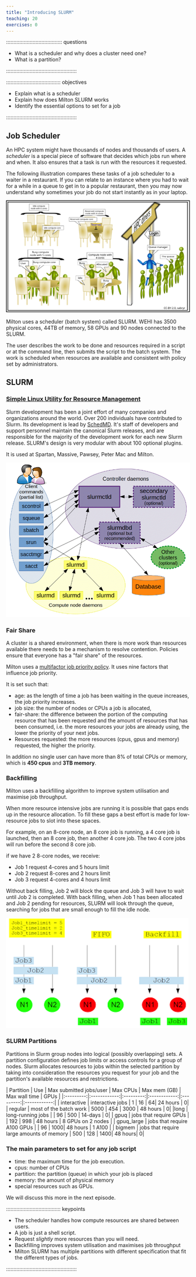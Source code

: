 ```yaml
---
title: "Introducing SLURM"
teaching: 20
exercises: 0
---
```


:::::::::::::::::::::::::::::::::::::: questions 

- What is a scheduler and why does a cluster need one?
- What is a partition?

::::::::::::::::::::::::::::::::::::::::::::::::

::::::::::::::::::::::::::::::::::::: objectives

- Explain what is a scheduler
- Explain how does Milton SLURM works
- Identify the essential options to set for a job


::::::::::::::::::::::::::::::::::::::::::::::::

## Job Scheduler

An HPC system might have thousands of nodes and thousands of users. A _scheduler_ is a special piece of software that decides which jobs run where and when. It also ensures that a task is run with the
resources it requested. 

The following illustration compares these tasks of a job scheduler to a waiter in a restaurant. If you can relate to an instance where you had to wait for a while in a queue to get in to a popular restaurant, then you may now understand why sometimes your job do not start instantly as in your laptop.

![Compare a job scheduler to a waiter in a restaurant](fig/restaurant_queue_manager.svg)

Milton uses a scheduler (batch system) called SLURM. WEHI has 3500 physical cores, 44TB of memory, 58 GPUs and 90 nodes connected to the SLURM. 

The user describes the work to be done and resources required in a script or at the command line, then submits the script to the batch system. The work is scheduled when resources are available and consistent with policy set by administrators.

## SLURM 

### [Simple Linux Utility for Resource Management](https://slurm.schedmd.com/documentation.html)

Slurm development has been a joint effort of many companies and organizations around the world. Over 200 individuals have contributed to Slurm. Its development is lead by [SchedMD](https://www.schedmd.com/). It's staff of developers and support personnel maintain the canonical Slurm releases, and are responsible for the majority of the development work for each new Slurm release. SLURM's design is very modular with about 100 optional plugins.

It is used at Spartan, Massive, Pawsey, Peter Mac and Milton.

![Compare a job scheduler to a waiter in a restaurant](fig/SLURMImg.gif)

### Fair Share
A cluster is a shared environment, when there is more work than resources available there needs to be a mechanism to resolve contention. Policies ensure that everyone has a "fair share" of the resources.

Milton uses a [multifactor job priority policy](https://slurm.schedmd.com/priority_multifactor.html#mfjppintro). It uses nine factors that influence job priority.

It is set such that:

* age: as the length of time a job has been waiting in the queue increases, the job priority increases.
* job size: the number of nodes or CPUs a job is allocated,
* fair-share: the difference between the portion of the computing resource that has been requested and the amount of resources that has been consumed, i.e. the more resources your jobs are already using, the lower the priority of your next jobs.
* Resources requested: the more resources (cpus, gpus and memory) requested, the higher the priority.

In addition no single user can have more than 8% of total CPUs or memory, which is **450 cpus** and **3TB memory**.

### Backfilling

Milton uses a backfilling algorithm to improve system utilisation and maximise job throughput.

When more resource intensive jobs are running it is possible that gaps ends up in the resource allocation. To fill these gaps a best effort is made for low-resource jobs to slot into these spaces.

For example, on an 8-core node, an 8 core job is running, a 4 core job is launched, then an 8 core job, then another 4 core job. The two 4 core jobs will run before the second 8 core job.

if we have 2 8-core nodes, we receive:

* Job 1 request 4-cores and 5 hours limit
* Job 2 request 8-cores and 2 hours limit
* Job 3 request 4-cores and 4 hours limit

Without back filling, Job 2 will block the queue and Job 3 will have to wait until Job 2 is completed.
With back filling, when Job 1 has been allocated and Job 2 pending for resources, SLURM will look through the queue, searching for jobs that are small enough to fill the idle node.

![Backfilling Algorithm](fig/backfill.png)

### SLURM Partitions

Partitions in Slurm group nodes into logical (possibly overlapping) sets. A partition configuration defines job limits or access controls for a group of nodes. Slurm allocates resources to jobs within the selected partition by taking into consideration the resources you request for your job and the partition's available resources and restrictions.

| Partition | Use | Max submitted jobs/user |	Max CPUs |	Max mem (GB) |	Max wall time	| GPUs  |
|:---------:|:------------:|:---------:|:------------:|:---------:|:------------:|
| interactive | interactive jobs | 1 | 16 | 64| 24 hours | 0|
| regular	| most of the batch work | 5000 | 454 | 3000 | 48 hours | 0|
|long	| long-running jobs |  | 96 | 500 | 14-days | 0|
| gpuq | jobs that require GPUs | | 192 | 998 | 48 hours | 8 GPUs on 2 nodes |
| gpuq_large | jobs that require A100 GPUs | | 96 | 1000| 48 hours | 1 A100 |
| bigmem | jobs that require large amounts of memory | 500 | 128 | 1400| 48 hours| 0|


### The main parameters to set for any job script

* time: the maximum time for the job execution.
* cpus: number of CPUs
* partition: the partition (queue) in which your job is placed
* memory: the amount of physical memory
* special resources such as GPUs.

We will discuss this more in the next episode.

::::::::::::::::::::::::::::::::::::: keypoints 

- The scheduler handles how compute resources are shared between users.
- A job is just a shell script.
- Request _slightly_ more resources than you will need.
- Backfilling improves system utilisation and maximises job throughput
- Milton SLURM has multiple partitions with different specification that fit the different types of jobs.

::::::::::::::::::::::::::::::::::::::::::::::::
